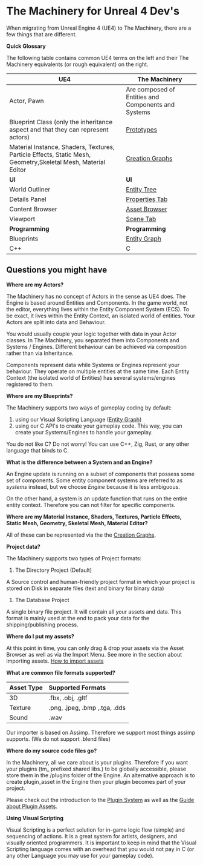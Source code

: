 # The Machinery for Unreal 4 Dev's

When migrating from Unreal Engine 4 (UE4) to The Machinery, there are a few things that are different.

**Quick Glossary**

The following table contains common UE4 terms on the left and their The Machinery equivalents (or rough equivalent) on the right.

| UE4                                                          | The Machinery                                                |
| ------------------------------------------------------------ | ------------------------------------------------------------ |
| Actor, Pawn                                                  | Are composed of Entities and Components and Systems          |
| Blueprint Class (only the inheritance aspect and that they can represent actors) | [Prototypes]({{base_url}}editing_workflows/prototypes.html)  |
| Material Instance, Shaders, Textures, Particle Effects, Static Mesh, Geometry,Skeletal Mesh, Material Editor | [Creation Graphs]({{base_url}}creation_graphs/concept.html)  |
| **UI**                                                       | **UI**                                                       |
| World Outliner                                               | [Entity Tree]({{base_url}}the_editor/entity_tree_tab.html)   |
| Details Panel                                                | [Properties Tab]({{base_url}}the_editor/properties_tab.html) |
| Content Browser                                              | [Asset Browser]({{base_url}}the_editor/asset_browser.html)   |
| Viewport                                                     | [Scene Tab]({{base_url}}the_editor/asset_browser.html)       |
| **Programming**                                              | **Programming**                                              |
| Blueprints                                                   | [Entity Graph]({{base_url}}editing_workflows/visual-scripting.html) |
| C++                                                          | C                                                            |

## Questions you might have

**Where are my Actors?**

The Machinery has no concept of Actors in the sense as UE4 does. The Engine is based around Entities and Components. In the game world, not the editor, everything lives within the Entity Component System (ECS). To be exact, it lives within the Entity Context, an isolated world of entities. Your Actors are split into data and Behaviour. 

You would usually couple your logic together with data in your Actor classes. In The Machinery, you separated them into Components and Systems / Engines. Different behaviour can be achieved via composition rather than via Inheritance.

Components represent data while Systems or Engines represent your behaviour. They operate on multiple entities at the same time. Each Entity Context (the isolated world of Entities) has several systems/engines registered to them.



**Where are my Blueprints?**

The Machinery supports two ways of gameplay coding by default:

1. using our Visual Scripting Language ([Entity Graph]({{base_url}}editing_workflows/visual-scripting.html))
2. using our C API's to create your gameplay code. This way, you can create your Systems/Engines to handle your gameplay.

You do not like C? Do not worry! You can use C++, Zig, Rust, or any other language that binds to C.



**What is the difference between a System and an Engine?**

An Engine update is running on a subset of components that possess some set of components. Some entity component systems are referred to as *systems* instead, but we choose *Engine* because it is less ambiguous.

On the other hand, a system is an update function that runs on the entire entity context. Therefore you can not filter for specific components.

**Where are my Material Instance, Shaders, Textures, Particle Effects, Static Mesh, Geometry, Skeletal Mesh, Material Editor?**

All of these can be represented via the the [Creation Graphs]({{base_url}}creation_graphs/concept.html).



**Project data?**

The Machinery supports two types of Project formats:

1. The Directory Project (Default)

A Source control and human-friendly project format in which your project is stored on Disk in separate files (text and binary for binary data)

1. The Database Project

A single binary file project. It will contain all your assets and data. This format is mainly used at the end to pack your data for the shipping/publishing process.



**Where do I put my assets?**

At this point in time, you can only drag & drop your assets via the Asset Browser as well as via the Import Menu. See more in the section about importing assets. [How to import assets]({{base_url}}editing_workflows/import_assets.html)



**What are common file formats supported?**

| Asset Type | Supported Formats             |
| :--------- | :---------------------------- |
| 3D         | .fbx, .obj, .gltf             |
| Texture    | .png, .jpeg, .bmp ,.tga, .dds |
| Sound      | .wav                          |

Our importer is based on Assimp. Therefore we support most things assimp supports. (We do not support .blend files)



**Where do my source code files go?**

In the Machinery, all we care about is your plugins. Therefore if you want your plugins (tm_ prefixed shared libs.) to be globally accessible, please store them in the /plugins folder of the Engine. An alternative approach is to create plugin_asset in the Engine then your plugin becomes part of your project. 

Please check out the introduction to the [Plugin System]({{base_url}}extending_the_machinery/the_plugin_system.html) as well as the [Guide about Plugin Assets]({{base_url}}extending_the_machinery/plugin-assets.html).



**Using Visual Scripting**

Visual Scripting is a perfect solution for in-game logic flow (simple) and sequencing of actions. It is a great system for artists, designers, and visually oriented programmers. It is important to keep in mind that the Visual Scripting language comes with an overhead that you would not pay in C (or any other Language you may use for your gameplay code).
